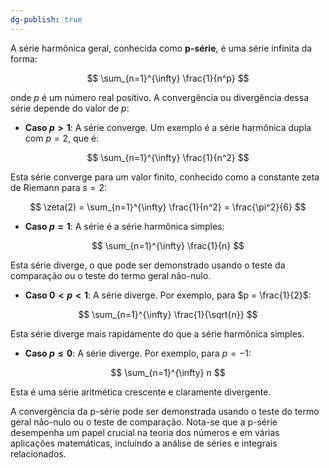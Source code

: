 ```yaml
---
dg-publish: true
---
```


A série harmônica geral, conhecida como **p-série**, é uma série infinita da forma:

$$
\sum_{n=1}^{\infty} \frac{1}{n^p}
$$

onde $p$ é um número real positivo. A convergência ou divergência dessa série depende do valor de $p$:

- **Caso $p > 1$**: A série converge. Um exemplo é a série harmônica dupla com $p = 2$, que é:

$$
\sum_{n=1}^{\infty} \frac{1}{n^2}
$$

Esta série converge para um valor finito, conhecido como a constante zeta de Riemann para $s = 2$:

$$
\zeta(2) = \sum_{n=1}^{\infty} \frac{1}{n^2} = \frac{\pi^2}{6}
$$

- **Caso $p = 1$**: A série é a série harmônica simples:

$$
\sum_{n=1}^{\infty} \frac{1}{n}
$$

Esta série diverge, o que pode ser demonstrado usando o teste da comparação ou o teste do termo geral não-nulo.

- **Caso $0 < p < 1$**: A série diverge. Por exemplo, para $p = \frac{1}{2}$:

$$
\sum_{n=1}^{\infty} \frac{1}{\sqrt{n}}
$$

Esta série diverge mais rapidamente do que a série harmônica simples.

- **Caso $p \leq 0$**: A série diverge. Por exemplo, para $p = -1$:

$$
\sum_{n=1}^{\infty} n
$$

Esta é uma série aritmética crescente e claramente divergente.

A convergência da p-série pode ser demonstrada usando o teste do termo geral não-nulo ou o teste de comparação. Nota-se que a p-série desempenha um papel crucial na teoria dos números e em várias aplicações matemáticas, incluindo a análise de séries e integrais relacionados.
